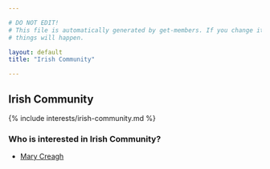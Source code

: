 ```yaml
---

# DO NOT EDIT!
# This file is automatically generated by get-members. If you change it, bad
# things will happen.

layout: default
title: "Irish Community"

---
```


## Irish Community

{% include interests/irish-community.md %}

### Who is interested in Irish Community?


* [Mary Creagh](/members/mary-creagh.html)
